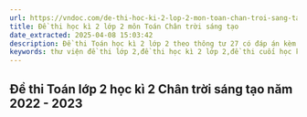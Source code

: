 ```yaml
---
url: https://vndoc.com/de-thi-hoc-ki-2-lop-2-mon-toan-chan-troi-sang-tao
title: Đề thi học kì 2 lớp 2 môn Toán Chân trời sáng tạo
date_extracted: 2025-04-08 15:03:42
description: Đề thi Toán học kì 2 lớp 2 theo thông tư 27 có đáp án kèm theo sẽ được thư viện VnDoc cập nhật nhanh nhất, giúp các em ôn tập lại toàn bộ kiến thức đã học. Cùng luyện các Đề thi học kì 2 lớp 2 môn Toán Chân trời sáng tạo.
keywords: thư viện đề thi lớp 2,đề thi học kì 2 lớp 2,đề thi cuối học kì 2 lớp 2,đề thi học kì 2 lớp 2 môn toán,Đề thi Toán lớp 2 học kì 2,Đề thi học kì 2 môn Toán lớp 2,Đề thi học kì 2 lớp 2 môn Toán Chân trời sáng tạo
---
```


## **Đề thi Toán lớp 2 học kì 2 Chân trời sáng tạo năm 2022 - 2023**

